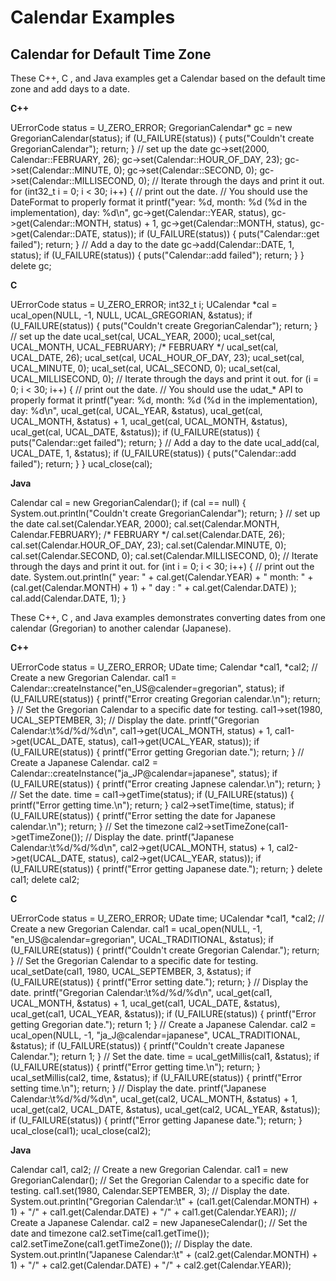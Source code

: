 # Calendar Examples

## Calendar for Default Time Zone

These C++, C , and Java examples get a Calendar based on the default time zone
and add days to a date.

**C++**

UErrorCode status = U_ZERO_ERROR;
GregorianCalendar\* gc = new GregorianCalendar(status);
if (U_FAILURE(status)) {
puts("Couldn't create GregorianCalendar");
return;
}
// set up the date
gc->set(2000, Calendar::FEBRUARY, 26);
gc->set(Calendar::HOUR_OF_DAY, 23);
gc->set(Calendar::MINUTE, 0);
gc->set(Calendar::SECOND, 0);
gc->set(Calendar::MILLISECOND, 0);
// Iterate through the days and print it out.
for (int32_t i = 0; i < 30; i++) {
// print out the date.
// You should use the DateFormat to properly format it
printf("year: %d, month: %d (%d in the implementation), day: %d\\n",
gc->get(Calendar::YEAR, status),
gc->get(Calendar::MONTH, status) + 1,
gc->get(Calendar::MONTH, status),
gc->get(Calendar::DATE, status));
if (U_FAILURE(status))
{
puts("Calendar::get failed");
return;
}
// Add a day to the date
gc->add(Calendar::DATE, 1, status);
if (U_FAILURE(status)) {
puts("Calendar::add failed");
return;
}
}
delete gc;

**C**

UErrorCode status = U_ZERO_ERROR;
int32_t i;
UCalendar \*cal = ucal_open(NULL, -1, NULL, UCAL_GREGORIAN, &status);
if (U_FAILURE(status)) {
puts("Couldn't create GregorianCalendar");
return;
}
// set up the date
ucal_set(cal, UCAL_YEAR, 2000);
ucal_set(cal, UCAL_MONTH, UCAL_FEBRUARY); /\* FEBRUARY \*/
ucal_set(cal, UCAL_DATE, 26);
ucal_set(cal, UCAL_HOUR_OF_DAY, 23);
ucal_set(cal, UCAL_MINUTE, 0);
ucal_set(cal, UCAL_SECOND, 0);
ucal_set(cal, UCAL_MILLISECOND, 0);
// Iterate through the days and print it out.
for (i = 0; i < 30; i++) {
// print out the date.
// You should use the udat_\* API to properly format it
printf("year: %d, month: %d (%d in the implementation), day: %d\\n",
ucal_get(cal, UCAL_YEAR, &status),
ucal_get(cal, UCAL_MONTH, &status) + 1,
ucal_get(cal, UCAL_MONTH, &status),
ucal_get(cal, UCAL_DATE, &status));
if (U_FAILURE(status)) {
puts("Calendar::get failed");
return;
}
// Add a day to the date
ucal_add(cal, UCAL_DATE, 1, &status);
if (U_FAILURE(status))
{
puts("Calendar::add failed");
return;
}
}
ucal_close(cal);

**Java**

Calendar cal = new GregorianCalendar();
if (cal == null) {
System.out.println("Couldn't create GregorianCalendar");
return;
}
// set up the date
cal.set(Calendar.YEAR, 2000);
cal.set(Calendar.MONTH, Calendar.FEBRUARY); /\* FEBRUARY \*/
cal.set(Calendar.DATE, 26);
cal.set(Calendar.HOUR_OF_DAY, 23);
cal.set(Calendar.MINUTE, 0);
cal.set(Calendar.SECOND, 0);
cal.set(Calendar.MILLISECOND, 0);
// Iterate through the days and print it out.
for (int i = 0; i < 30; i++) {
// print out the date.
System.out.println(" year: " + cal.get(Calendar.YEAR) +
" month: " + (cal.get(Calendar.MONTH) + 1) +
" day : " + cal.get(Calendar.DATE)
);
cal.add(Calendar.DATE, 1);
}

These C++, C , and Java examples demonstrates converting dates from one calendar
(Gregorian) to another calendar (Japanese).

**C++**

UErrorCode status = U_ZERO_ERROR;
UDate time;
Calendar \*cal1, \*cal2;
// Create a new Gregorian Calendar.
cal1 = Calendar::createInstance("en_US@calender=gregorian", status);
if (U_FAILURE(status)) {
printf("Error creating Gregorian calendar.\\n");
return;
}
// Set the Gregorian Calendar to a specific date for testing.
cal1->set(1980, UCAL_SEPTEMBER, 3);
// Display the date.
printf("Gregorian Calendar:\\t%d/%d/%d\\n",
cal1->get(UCAL_MONTH, status) + 1,
cal1->get(UCAL_DATE, status),
cal1->get(UCAL_YEAR, status));
if (U_FAILURE(status)) {
printf("Error getting Gregorian date.");
return;
}
// Create a Japanese Calendar.
cal2 = Calendar::createInstance("ja_JP@calendar=japanese", status);
if (U_FAILURE(status)) {
printf("Error creating Japnese calendar.\\n");
return;
}
// Set the date.
time = cal1->getTime(status);
if (U_FAILURE(status)) {
printf("Error getting time.\\n");
return;
}
cal2->setTime(time, status);
if (U_FAILURE(status)) {
printf("Error setting the date for Japanese calendar.\\n");
return;
}
// Set the timezone
cal2->setTimeZone(cal1->getTimeZone());
// Display the date.
printf("Japanese Calendar:\\t%d/%d/%d\\n",
cal2->get(UCAL_MONTH, status) + 1,
cal2->get(UCAL_DATE, status),
cal2->get(UCAL_YEAR, status));
if (U_FAILURE(status)) {
printf("Error getting Japanese date.");
return;
}
delete cal1;
delete cal2;

**C**

UErrorCode status = U_ZERO_ERROR;
UDate time;
UCalendar \*cal1, \*cal2;
// Create a new Gregorian Calendar.
cal1 = ucal_open(NULL, -1, "en_US@calendar=gregorian", UCAL_TRADITIONAL,
&status);
if (U_FAILURE(status)) {
printf("Couldn't create Gregorian Calendar.");
return;
}
// Set the Gregorian Calendar to a specific date for testing.
ucal_setDate(cal1, 1980, UCAL_SEPTEMBER, 3, &status);
if (U_FAILURE(status)) {
printf("Error setting date.");
return;
}
// Display the date.
printf("Gregorian Calendar:\\t%d/%d/%d\\n",
ucal_get(cal1, UCAL_MONTH, &status) + 1,
ucal_get(cal1, UCAL_DATE, &status),
ucal_get(cal1, UCAL_YEAR, &status));
if (U_FAILURE(status)) {
printf("Error getting Gregorian date.");
return 1;
}
// Create a Japanese Calendar.
cal2 = ucal_open(NULL, -1, "ja_J@calendar=japanese", UCAL_TRADITIONAL, &status);
if (U_FAILURE(status)) {
printf("Couldn't create Japanese Calendar.");
return 1;
}
// Set the date.
time = ucal_getMillis(cal1, &status);
if (U_FAILURE(status)) {
printf("Error getting time.\\n");
return;
}
ucal_setMillis(cal2, time, &status);
if (U_FAILURE(status)) {
printf("Error setting time.\\n");
return;
}
// Display the date.
printf("Japanese Calendar:\\t%d/%d/%d\\n",
ucal_get(cal2, UCAL_MONTH, &status) + 1,
ucal_get(cal2, UCAL_DATE, &status),
ucal_get(cal2, UCAL_YEAR, &status));
if (U_FAILURE(status)) {
printf("Error getting Japanese date.");
return;
}
ucal_close(cal1);
ucal_close(cal2);

**Java**

Calendar cal1, cal2;
// Create a new Gregorian Calendar.
cal1 = new GregorianCalendar();
// Set the Gregorian Calendar to a specific date for testing.
cal1.set(1980, Calendar.SEPTEMBER, 3);
// Display the date.
System.out.println("Gregorian Calendar:\\t" + (cal1.get(Calendar.MONTH) + 1) +
"/" +
cal1.get(Calendar.DATE) + "/" +
cal1.get(Calendar.YEAR));
// Create a Japanese Calendar.
cal2 = new JapaneseCalendar();
// Set the date and timezone
cal2.setTime(cal1.getTime());
cal2.setTimeZone(cal1.getTimeZone());
// Display the date.
System.out.println("Japanese Calendar:\\t" + (cal2.get(Calendar.MONTH) + 1) +
"/" +
cal2.get(Calendar.DATE) + "/" +
cal2.get(Calendar.YEAR));
